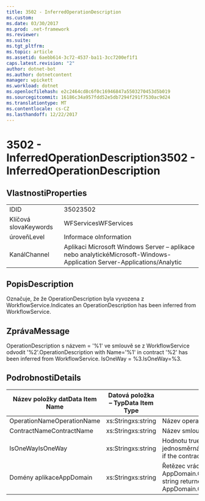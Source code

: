 ```yaml
---
title: 3502 - InferredOperationDescription
ms.custom: 
ms.date: 03/30/2017
ms.prod: .net-framework
ms.reviewer: 
ms.suite: 
ms.tgt_pltfrm: 
ms.topic: article
ms.assetid: 6aebb614-3c72-4537-ba11-3cc7200ef1f1
caps.latest.revision: "2"
author: dotnet-bot
ms.author: dotnetcontent
manager: wpickett
ms.workload: dotnet
ms.openlocfilehash: e2c2464cd8c6f0c16946847a5503270453d5b019
ms.sourcegitcommit: 16186c34a957fdd52e5db7294f291f7530ac9d24
ms.translationtype: MT
ms.contentlocale: cs-CZ
ms.lasthandoff: 12/22/2017
---
```

# <a name="3502---inferredoperationdescription"></a><span data-ttu-id="9901e-102">3502 - InferredOperationDescription</span><span class="sxs-lookup"><span data-stu-id="9901e-102">3502 - InferredOperationDescription</span></span>
## <a name="properties"></a><span data-ttu-id="9901e-103">Vlastnosti</span><span class="sxs-lookup"><span data-stu-id="9901e-103">Properties</span></span>  
  
|||  
|-|-|  
|<span data-ttu-id="9901e-104">ID</span><span class="sxs-lookup"><span data-stu-id="9901e-104">ID</span></span>|<span data-ttu-id="9901e-105">3502</span><span class="sxs-lookup"><span data-stu-id="9901e-105">3502</span></span>|  
|<span data-ttu-id="9901e-106">Klíčová slova</span><span class="sxs-lookup"><span data-stu-id="9901e-106">Keywords</span></span>|<span data-ttu-id="9901e-107">WFServices</span><span class="sxs-lookup"><span data-stu-id="9901e-107">WFServices</span></span>|  
|<span data-ttu-id="9901e-108">úroveň</span><span class="sxs-lookup"><span data-stu-id="9901e-108">Level</span></span>|<span data-ttu-id="9901e-109">Informace o</span><span class="sxs-lookup"><span data-stu-id="9901e-109">Information</span></span>|  
|<span data-ttu-id="9901e-110">Kanál</span><span class="sxs-lookup"><span data-stu-id="9901e-110">Channel</span></span>|<span data-ttu-id="9901e-111">Aplikaci Microsoft Windows Server – aplikace nebo analytické</span><span class="sxs-lookup"><span data-stu-id="9901e-111">Microsoft-Windows-Application Server-Applications/Analytic</span></span>|  
  
## <a name="description"></a><span data-ttu-id="9901e-112">Popis</span><span class="sxs-lookup"><span data-stu-id="9901e-112">Description</span></span>  
 <span data-ttu-id="9901e-113">Označuje, že že OperationDescription byla vyvozena z WorkflowService.</span><span class="sxs-lookup"><span data-stu-id="9901e-113">Indicates an OperationDescription has been inferred from WorkflowService.</span></span>  
  
## <a name="message"></a><span data-ttu-id="9901e-114">Zpráva</span><span class="sxs-lookup"><span data-stu-id="9901e-114">Message</span></span>  
 <span data-ttu-id="9901e-115">OperationDescription s názvem = '%1' ve smlouvě se z WorkflowService odvodit '%2'.</span><span class="sxs-lookup"><span data-stu-id="9901e-115">OperationDescription with Name='%1' in contract '%2' has been inferred from WorkflowService.</span></span> <span data-ttu-id="9901e-116">IsOneWay = %3.</span><span class="sxs-lookup"><span data-stu-id="9901e-116">IsOneWay=%3.</span></span>  
  
## <a name="details"></a><span data-ttu-id="9901e-117">Podrobnosti</span><span class="sxs-lookup"><span data-stu-id="9901e-117">Details</span></span>  
  
|<span data-ttu-id="9901e-118">Název položky dat</span><span class="sxs-lookup"><span data-stu-id="9901e-118">Data Item Name</span></span>|<span data-ttu-id="9901e-119">Datová položka – Typ</span><span class="sxs-lookup"><span data-stu-id="9901e-119">Data Item Type</span></span>|<span data-ttu-id="9901e-120">Popis</span><span class="sxs-lookup"><span data-stu-id="9901e-120">Description</span></span>|  
|--------------------|--------------------|-----------------|  
|<span data-ttu-id="9901e-121">OperationName</span><span class="sxs-lookup"><span data-stu-id="9901e-121">OperationName</span></span>|<span data-ttu-id="9901e-122">xs:String</span><span class="sxs-lookup"><span data-stu-id="9901e-122">xs:string</span></span>|<span data-ttu-id="9901e-123">Název operace.</span><span class="sxs-lookup"><span data-stu-id="9901e-123">The name of the operation.</span></span>|  
|<span data-ttu-id="9901e-124">ContractName</span><span class="sxs-lookup"><span data-stu-id="9901e-124">ContractName</span></span>|<span data-ttu-id="9901e-125">xs:String</span><span class="sxs-lookup"><span data-stu-id="9901e-125">xs:string</span></span>|<span data-ttu-id="9901e-126">Název smlouvy.</span><span class="sxs-lookup"><span data-stu-id="9901e-126">The name of the contract.</span></span>|  
|<span data-ttu-id="9901e-127">IsOneWay</span><span class="sxs-lookup"><span data-stu-id="9901e-127">IsOneWay</span></span>|<span data-ttu-id="9901e-128">xs:String</span><span class="sxs-lookup"><span data-stu-id="9901e-128">xs:string</span></span>|<span data-ttu-id="9901e-129">Hodnotu true nebo False indikující, pokud je jednosměrná kontrakt.</span><span class="sxs-lookup"><span data-stu-id="9901e-129">True or False indicating if the contract is one-way.</span></span>|  
|<span data-ttu-id="9901e-130">Domény aplikace</span><span class="sxs-lookup"><span data-stu-id="9901e-130">AppDomain</span></span>|<span data-ttu-id="9901e-131">xs:String</span><span class="sxs-lookup"><span data-stu-id="9901e-131">xs:string</span></span>|<span data-ttu-id="9901e-132">Řetězec vrácený AppDomain.CurrentDomain.FriendlyName.</span><span class="sxs-lookup"><span data-stu-id="9901e-132">The string returned by AppDomain.CurrentDomain.FriendlyName.</span></span>|
